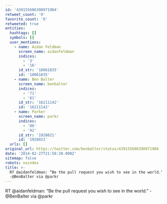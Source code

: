 ```yaml
---
id: '439155606398971904'
retweet_count: '0'
favorite_count: '0'
retweeted: true
entities:
  hashtags: []
  symbols: []
  user_mentions:
    - name: Aidan Feldman
      screen_name: aidanfeldman
      indices:
        - '3'
        - '16'
      id_str: '18061835'
      id: '18061835'
    - name: Ben Balter
      screen_name: benbalter
      indices:
        - '71'
        - '81'
      id_str: '16211142'
      id: '16211142'
    - name: Parker
      screen_name: parkr
      indices:
        - '86'
        - '92'
      id_str: '1928021'
      id: '1928021'
  urls: []
original_url: https://twitter.com/benbalter/status/439155606398971904
date: '2014-02-27T21:50:30.000Z'
sitemap: false
robots: noindex
title: >-
  RT @aidanfeldman: “Be the pull request you wish to see in the world.”
  -@BenBalter via @parkr
---
```


RT @aidanfeldman: “Be the pull request you wish to see in the world.” -@BenBalter via @parkr